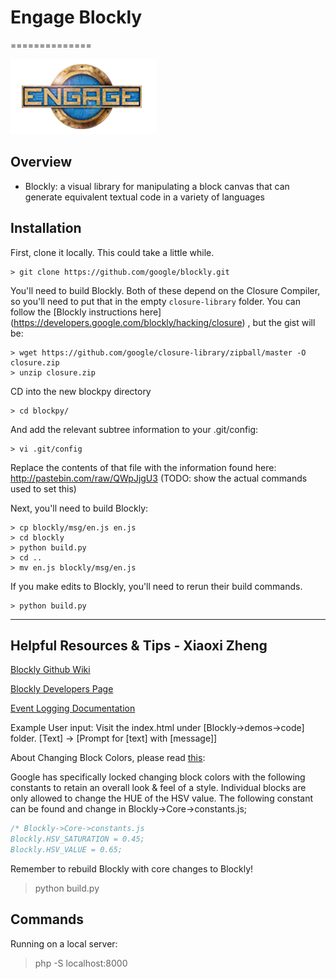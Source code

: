 # Engage Blockly

==============

![Blockly](./Engage_Header2.png?raw=true "Engage_Header2")

Overview
--------

* Blockly: a visual library for manipulating a block canvas that can generate equivalent textual code in a variety of languages

Installation
------------

First, clone it locally. This could take a little while.

    > git clone https://github.com/google/blockly.git


You'll need to build Blockly. Both of these depend on the Closure Compiler, so you'll need to put that in the empty `closure-library` folder. You can follow the [Blockly instructions here] (https://developers.google.com/blockly/hacking/closure) , but the gist will be:

    > wget https://github.com/google/closure-library/zipball/master -O closure.zip
    > unzip closure.zip

CD into the new blockpy directory

    > cd blockpy/

And add the relevant subtree information to your .git/config:

    > vi .git/config

Replace the contents of that file with the information found here: http://pastebin.com/raw/QWpJjgU3 (TODO: show the actual commands used to set this)

Next, you'll need to build Blockly:

    > cp blockly/msg/en.js en.js
    > cd blockly
    > python build.py
    > cd ..
    > mv en.js blockly/msg/en.js

If you make edits to Blockly, you'll need to rerun their build commands.

    > python build.py
--------
## Helpful Resources & Tips - Xiaoxi Zheng

[Blockly Github Wiki](https://github.com/google/blockly/wiki)

[Blockly Developers Page ](https://developers.google.com/blockly/guides/overview)

[Event Logging Documentation](https://developers.google.com/blockly/guides/configure/web/events)

Example User input: Visit the index.html under [Blockly->demos->code] folder. [Text] -> [Prompt for [text] with [message]]

About Changing Block Colors, please read [this](https://github.com/google/blockly/issues/23):

Google has specifically locked changing block colors with the following constants to retain an overall look & feel of a style. Individual blocks are only allowed to change the HUE of the HSV value. The following constant can be found and change in Blockly->Core->constants.js;

  ```javascript
  /* Blockly->Core->constants.js
  Blockly.HSV_SATURATION = 0.45;
  Blockly.HSV_VALUE = 0.65;
  ```

  Remember to rebuild Blockly with core changes to Blockly!

  >  python build.py


Commands
--------
Running on a local server:
  > php -S localhost:8000
